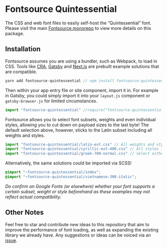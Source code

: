 # Fontsource Quintessential

The CSS and web font files to easily self-host the “Quintessential” font. Please visit the main [Fontsource monorepo](https://github.com/DecliningLotus/fontsource) to view more details on this package.

## Installation

Fontsource assumes you are using a bundler, such as Webpack, to load in CSS. Tools like [CRA](https://create-react-app.dev/), [Gatsby](https://www.gatsbyjs.org/) and [Next.js](https://nextjs.org/) are prebuilt example solutions that are compatible.

```javascript
yarn add fontsource-quintessential // npm install fontsource-quintessential
```

Then within your app entry file or site component, import it in. For example in Gatsby, you could simply import it into your `layout.js` component or `gatsby-browser.js` for limited circumstances.

```javascript
import "fontsource-quintessential" //require("fontsource-quintessential")
```

Fontsource allows you to select font subsets, weights and even individual styles, allowing you to cut down on payload sizes to the last byte! The default selection above, however, sticks to the Latin subset including all weights and styles.

```javascript
import "fontsource-quintessential/latin-ext.css" // All weights and styles included.
import "fontsource-quintessential/cyrillic-ext-400.css" // All styles included.
import "fontsource-quintessential/greek-700-normal.css" // Select either normal or italic.
```

Alternatively, the same solutions could be imported via SCSS!

```scss
@import "~fontsource-quintessential/index";
@import "~fontsource-quintessential/vietnamese-300-italic";
```

_Do confirm on Google Fonts (or elsewhere) whether your font supports a certain subset, weight or style beforehand as these examples may not reflect actual compatibility._

## Other Notes

Feel free to star and contribute new ideas to this repository that aim to improve the performance of font loading, as well as expanding the existing library we already have. Any suggestions or ideas can be voiced via an [issue](https://github.com/DecliningLotus/fontsource/issues).
